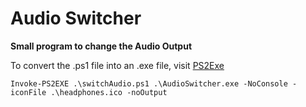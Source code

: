 
# Audio Switcher
**Small program to change the Audio Output**

To convert the .ps1 file into an .exe file, visit [PS2Exe](https://github.com/MScholtes/PS2EXE)


```
Invoke-PS2EXE .\switchAudio.ps1 .\AudioSwitcher.exe -NoConsole -iconFile .\headphones.ico -noOutput
```